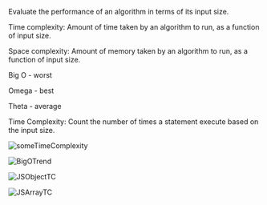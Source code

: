 Evaluate the performance of an algorithm in terms of its input size.

Time complexity: Amount of time taken by an algorithm to run, as a function of input size.

Space complexity: Amount of memory taken by an algorithm to run, as a function of input size.



Big O - worst

Omega - best

Theta - average



Time Complexity: Count the number of times a statement execute based on the input size.



![someTimeComplexity](E:\JS-Algorithms\img\someTimeComplexity.png)

![BigOTrend](E:\JS-Algorithms\img\BigOTrend.png)

![JSObjectTC](E:\JS-Algorithms\img\JSObjectTC.png)

![JSArrayTC](E:\JS-Algorithms\img\JSArrayTC.png)



